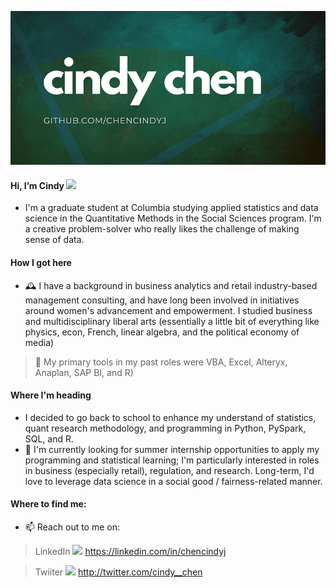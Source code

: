 ![Header](https://github.com/chencindyj/chencindyj/blob/6a48728b37d5c343a1c3f10debc3b64e87ee69bb/cindy%20chen.png "Header")

#### Hi, I’m Cindy <img src="https://raw.githubusercontent.com/MartinHeinz/MartinHeinz/master/wave.gif" width="10px">

- I'm a graduate student at Columbia studying applied statistics and data science in the Quantitative Methods in the Social Sciences program.  I'm a creative problem-solver who really likes the challenge of making sense of data.

#### How I got here

- 🕰️ I have a background in business analytics and retail industry-based management consulting, and have long been involved in initiatives around women's advancement and empowerment.  I studied business and multidisciplinary liberal arts (essentially a little bit of everything like physics, econ, French, linear algebra, and the political economy of media)
> :hammer: My primary tools in my past roles were VBA, Excel, Alteryx, Anaplan, SAP BI, and R)

#### Where I'm heading
- I decided to go back to school to enhance my understand of statistics, quant research methodology, and programming in Python, PySpark, SQL, and R.
- 👀 I'm currently looking for summer internship opportunities to apply my programming and statistical learning; I'm particularly interested in roles in business (especially retail), regulation, and research. Long-term, I'd love to leverage data science in a social good / fairness-related manner.

#### Where to find me:
- 📫 Reach out to me on:

> LinkedIn ![](https://raw.githubusercontent.com/MartinHeinz/MartinHeinz/master/linkedin-3-16.png) https://linkedin.com/in/chencindyj

> Twiiter ![](http://i.imgur.com/wWzX9uB.png) http://twitter.com/cindy__chen


<!---
chencindyj/chencindyj is a ✨ special ✨ repository because its `README.md` (this file) appears on your GitHub profile.
You can click the Preview link to take a look at your changes.
--->
